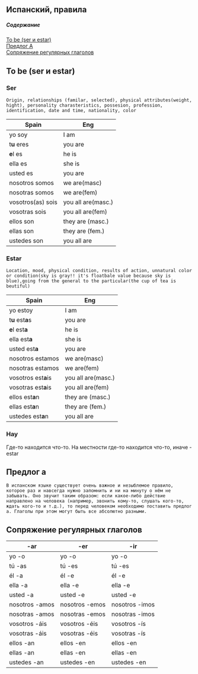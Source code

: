 Испанский, правила
---------------------

##### Содержание  
[To be (ser и estar)](#tobe)  
[Предлог А](#predlog_a)  
[Сопряжение регулярных глаголов](#conjugation_of_regular_verbs)


<a name="tobe"><h2>To be (ser и estar)</h2></a>
### Ser
`
Origin, relationships (familar, selected), physical attributes(weight, hight), personality charasteristics, possesion, profession, identification, date and time, nationality, color
`

Spain|Eng 
-- | --
yo soy | I am
t**u** eres | you are
**e**l es | he is
ella es | she is
usted es | you are
nosotros somos | we are(masc)
nosotras somos | we are(fem)
vosotros(as) sois | you all are(masc.)
vosotras sois | you all are(fem)
ellos son | they are (masc.)
ellas son | they are (fem.)
ustedes son | you all are

### Estar
`
Location, mood, physical condition, results of action, unnatural color or condition(sky is gray!! it's floatbale value because sky is blue),going from the general to the particular(the cup of tea is beutiful) 
`

Spain | Eng
--- | ---
yo estoy | I am
t**u** est**a**s | you are	
**e**l est**a**	| he is	
ella est**a**	| she is	
usted est**a** | you are	
nosotros estamos | we are(masc)
nosotras estamos | we are(fem)
vosotros est**a**is | you all are(masc.)
vosotras est**a**is | you all are(fem)
ellos est**a**n	| they are (masc.)
ellas est**a**n	| they are (fem.)
ustedes est**a**n	| you all are

### Hay 
Где-то находится что-то. На местности где-то находится что-то, иначе - estar

<a name="predlog_a"><h2>Предлог а</h2></a>
`В испанском языке существует очень важное и незыблемое правило, которое раз и навсегда нужно запомнить и ни на минуту о нём не забывать. Оно звучит таким образом: если какое-либо действие направлено на человека (например, звонить кому-то, слушать кого-то, ждать кого-то и т.д.), то перед человеком необходимо поставить предлог a. Глаголы при этом могут быть все абсолютно разными.`

<a name="conjugation_of_regular_verbs"><h2>Сопряжение регулярных глаголов</h2></a>

-ar | -er | -ir
--- | --- | ---
yo -o | yo -o | yo -o
tú -as | tú -es | tú -es
él -a | él -e | él -e
ella -a | ella -e | ella -e
usted -a | usted -e | usted -e
nosotros -amos | nosotros -emos | nosotros -imos
nosotras -amos | nosotras -emos | nosotras -imos
vosotros -áis | vosotros -éis | vosotros -ís
vosotras -áis | vosotras -éis | vosotras -ís
ellos -an | ellos -en | ellos -en
ellas -an | ellas -en | ellas -en
ustedes -an | ustedes -en | ustedes -en





